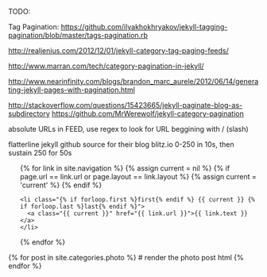 TODO:

  Tag Pagination:
  https://github.com/ilyakhokhryakov/jekyll-tagging-pagination/blob/master/tags-pagination.rb

  http://realjenius.com/2012/12/01/jekyll-category-tag-paging-feeds/

  http://www.marran.com/tech/category-pagination-in-jekyll/

  http://www.nearinfinity.com/blogs/brandon_marc_aurele/2012/06/14/generating-jekyll-pages-with-pagination.html

  http://stackoverflow.com/questions/15423665/jekyll-paginate-blog-as-subdirectory
  https://github.com/MrWerewolf/jekyll-category-pagination

  absolute URLs in FEED, use regex to look for URL beggining with / (slash)

  flatterline jekyll github source for their blog
  blitz.io 0-250 in 10s, then sustain 250 for 50s

<ul class="navigation">
  {% for link in site.navigation %}
    {% assign current = nil %}
    {% if page.url == link.url or page.layout == link.layout %}
      {% assign current = 'current' %}
    {% endif %}

    <li class="{% if forloop.first %}first{% endif %} {{ current }} {% if forloop.last %}last{% endif %}">
      <a class="{{ current }}" href="{{ link.url }}">{{ link.text }}</a>
    </li>
  {% endfor %}
</ul>

{% for post in site.categories.photo %}
    # render the photo post html
{% endfor %}
